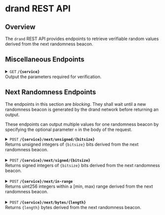 # drand REST API

## Overview
The `drand` REST API provides endpoints to retrieve verifiable random values derived from the next randomness beacon.

## Miscellaneous Endpoints

<details>
 <summary>
 <code>GET</code> <code><b>/{service}</b></code> <br />
 Output the parameters required for verification.
 </summary>

##### Parameters

- `service` (path parameter, required): Name of the service.

##### Responses

If successful, returns a `200 OK` status and a JSON object with the following attributes:
> | Attribute          | Type         | Description                                                                     |
> |--------------------|--------------|---------------------------------------------------------------------------------|
> | `app_name`         | string       | Application name used during the randomness derivation.                         |
> | `network`          | object       | Information about the drand network used by the service.                        |
> | `derivation_paths` | object array | Contains the parameters used during the randomness derivation of each function. |

#### Usage
```bash
>>> curl -X GET "http://1.2.3.4/exampleService" -H "Authorization: Bearer <your_jwt_token>"
{
  "app_name": "exampleService",
  "network": {
      "public_key": "8d4dc143b2128e18b4cdace6e5abece8012bfeca48551a008a69a1bbc88b71d37da840d2c8b028170f0a8704c90c1617",
      "period": 30,
      "genesis_time": 1698856390,
      "genesis_seed": "36ab1415e2967a7571f70f88cbf733eb77ef1a3ed34173ecc5e7bac924aeb17f",
      "chain_hash": "f11df9e56edb49c6b049cd73a68214be4e879688fdd696f96f0750ad377f9be4",
      "scheme": "pedersen-bls-chained",
      "beacon_id": "default"
  },
  "derivation_paths": [
    {
      "fn": "uint32",
      "dst": "Uint32",
      "hash": "Shake128"
    },
    {
      "fn": "uint64",
      "dst": "Uint64",
      "hash": "Shake128"
    }
  ]
}
```

</details>

## Next Randomness Endpoints
The endpoints in this section are *blocking*. They shall wait until a new randomness beacon is generated by the drand network before returning an output.

These endpoints can output multiple values for one randomness beacon by specifying the optional parameter `n` in the body of the request.

<details>
 <summary>
 <code>POST</code> <code><b>/{service}/next/unsigned/{bitsize}</b></code><br />
 Returns unsigned integers of <code>{bitsize}</code> bits derived from the next randomness beacon.
 </summary>

##### Parameters

- `service` (path parameter, required): Name of the service.
- `bitsize` (path parameter, required): The size in bits of the random integers, must be one of the following: `8`, `16`, `32`, `64`, `128`, `256`

##### Request Body

The endpoint expects a JSON body with the following attributes:

> | Attribute | Type                  | Required | Description                                              |
> |-----------|-----------------------|----------|----------------------------------------------------------|
> | `seed`    | Base64-encoded string | Yes      | Customization data used to obtain a unique random value. |
> | `n`       | integer               | No       | Number of values that should be output.                  |

##### Responses

If successful, returns a `200 OK` status and a JSON object with the following attributes:
> | Attribute    | Type                  | Description                                    |
> |--------------|-----------------------|------------------------------------------------|
> | `round`      | integer               | Round at which the random value was generated. |
> | `randomness` | array of integers     | Random integer.                                |

#### Usage
```bash
>>> curl -X POST "http://1.2.3.4/exampleService/next/unsigned/32" \
-H "Authorization: Bearer <your_jwt_token>" \
-H "Content-Type: application/json" \
-d '{"seed": "QUFBQQ=="}'
{
  "round": 12345,
  "randomness": [2697587858]
}
```
</details><br />

<details>
 <summary>
 <code>POST</code> <code><b>/{service}/next/signed/{bitsize}</b></code><br />
 Returns signed integers of <code>{bitsize}</code> bits derived from the next randomness beacon.
 </summary>

##### Parameters

- `service` (path parameter, required): Name of the service.
- `bitsize` (path parameter, required): The size in bits of the random integer, must be one of the following: `8`, `16`, `32`, `64`, `128`, `256`

##### Request Body

The endpoint expects a JSON body with the following attributes:

> | Attribute | Type                  | Required | Description                                              |
> |-----------|-----------------------|----------|----------------------------------------------------------|
> | `seed`    | Base64-encoded string | Yes      | Customization data used to obtain a unique random value. |
> | `n`       | integer               | No       | Number of values that should be output.                  |

##### Responses

If successful, returns a `200 OK` status and a JSON object with the following attributes:
> | Attribute    | Type                  | Description                                    |
> |--------------|-----------------------|------------------------------------------------|
> | `round`      | integer               | Round at which the random value was generated. |
> | `randomness` | signed integer        | Random integer.                                |

#### Usage
```bash
>>> curl -X POST "http://1.2.3.4/exampleService/next/signed/32" \
-H "Authorization: Bearer <your_jwt_token>" \
-H "Content-Type: application/json" \
-d '{"seed": "QUFBQQ==", "n": 2}'
{
  "round": 12345,
  "randomness": [-2271373, 1100599]
}
```
</details><br />

<details>
 <summary>
 <code>POST</code> <code><b>/{service}/next/in-range</b></code><br />
 Returns uint256 integers within a [min, max) range derived from the next randomness beacon.
 </summary>

##### Parameters

- `service` (path parameter, required): Name of the service.

##### Request Body

The endpoint expects a JSON body with the following attributes:

> | Attribute | Type                  | Required | Description                                              |
> |-----------|-----------------------|----------|----------------------------------------------------------|
> | `seed`    | Base64-encoded string | Yes      | Customization data used to obtain a unique random value. |
> | `min`     | integer               | Yes      | Minimum of the range.                                    |
> | `max`     | integer               | Yes      | Maximum of the range (exclusive).                        |
> | `n`       | integer               | No       | Number of values that should be output.                  |

##### Responses

If successful, returns a `200 OK` status and a JSON object with the following attributes:
> | Attribute    | Type                  | Description                                    |
> |--------------|-----------------------|------------------------------------------------|
> | `round`      | integer               | Round at which the random value was generated. |
> | `randomness` | integer               | Random integer within the [min, max) interval. |

#### Usage
```bash
>>> curl -X POST "http://1.2.3.4/exampleService/next/in-range" \
-H "Authorization: Bearer <your_jwt_token>" \
-H "Content-Type: application/json" \
-d '{"seed": "QUFBQQ==", "min": 0, "max": 1073741824}'
{
  "round": 12345,
  "randomness": [929561826]
}
```
</details><br />

<details>
 <summary>
 <code>POST</code> <code><b>/{service}/next/bytes/{length}</b></code><br />
 Returns <code>{length}</code> bytes derived from the next randomness beacon.
 </summary>

##### Parameters

- `service` (path parameter, required): Name of the service.
- `length` (path parameter, required): Number of bytes requested.

##### Request Body

The endpoint expects a JSON body with the following attributes:

> | Attribute | Type                  | Required | Description                                              |
> |-----------|-----------------------|----------|----------------------------------------------------------|
> | `seed`    | Base64-encoded string | Yes      | Customization data used to obtain a unique random value. |

##### Responses

If successful, returns a `200 OK` status and a JSON object with the following attributes:
> | Attribute    | Type                  | Description                                    |
> |--------------|-----------------------|------------------------------------------------|
> | `round`      | integer               | Round at which the random bytes were generated.|
> | `randomness` | base-64 encoded bytes | Random bytes.                                  |

#### Usage
```bash
>>> curl -X POST "http://1.2.3.4/exampleService/next/bytes/64" \
-H "Authorization: Bearer <your_jwt_token>" \
-H "Content-Type: application/json" \
-d '{"seed": "QUFBQQ=="}'
{
  "round": 12345,
  "randomness": "S2BtHuIgNRphZVuGTl/4tEvZ5i+ErBuu33bpJcDOxP83Z8lTunQ9XFRfTmesXolGU8QOLhY9/Ls/5AqC3LIIHQ=="
}
```
</details>
